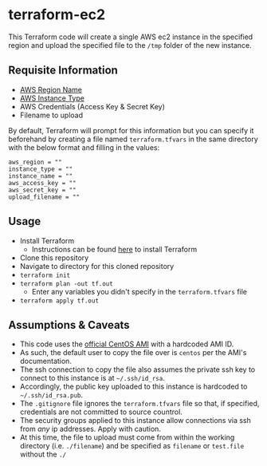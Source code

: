 # terraform-ec2
This Terraform code will create a single AWS ec2 instance in the specified region and upload the specified file to the `/tmp` folder of the new instance. 

## Requisite Information
* [AWS Region Name](https://docs.aws.amazon.com/AmazonRDS/latest/UserGuide/Concepts.RegionsAndAvailabilityZones.html)
* [AWS Instance Type](https://aws.amazon.com/ec2/instance-types/)
* AWS Credentials (Access Key & Secret Key)
* Filename to upload

By default, Terraform will prompt for this information but you can specify it beforehand by creating a file named `terraform.tfvars` in the same directory with the below format and filling in the values:

```
aws_region = ""
instance_type = ""
instance_name = ""
aws_access_key = ""
aws_secret_key = ""
upload_filename = ""
```

## Usage
* Install Terraform
  * Instructions can be found [here](https://learn.hashicorp.com/terraform/getting-started/install.html) to install Terraform
* Clone this repository
* Navigate to directory for this cloned repository
* `terraform init`
* `terraform plan -out tf.out`
  * Enter any variables you didn't specify in the `terraform.tfvars` file
* `terraform apply tf.out`

## Assumptions & Caveats
* This code uses the [official CentOS AMI](https://aws.amazon.com/marketplace/pp/B00O7WM7QW) with a hardcoded AMI ID.
* As such, the default user to copy the file over is `centos` per the AMI's documentation.
* The ssh connection to copy the file also assumes the private ssh key to connect to this instance is at `~/.ssh/id_rsa`.
* Accordingly, the public key uploaded to this instance is hardcoded to `~/.ssh/id_rsa.pub`.
* The `.gitignore` file ignores the `terraform.tfvars` file so that, if specified, credentials are not committed to source countrol.
* The security groups applied to this instance allow connections via ssh from _any_ ip addresses. Apply with caution. 
* At this time, the file to upload must come from within the working directory (i.e. `./filename`) and be specified as `filename` or `test.file` without the `./`